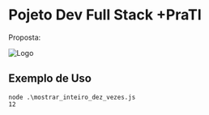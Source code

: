 
# Pojeto Dev Full Stack +PraTI

Proposta:

![Logo](https://i.imgur.com/Y5mCqUj_d.webp?maxwidth=760&fidelity=grand)


## Exemplo de Uso

```terminal
node .\mostrar_inteiro_dez_vezes.js
12
```

